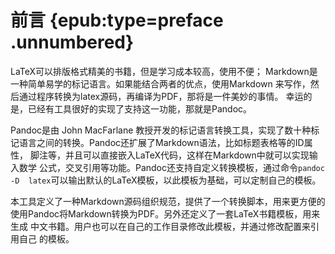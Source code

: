 # 前言 {epub:type=preface .unnumbered}

LaTeX可以排版格式精美的书籍，但是学习成本较高，使用不便；
Markdown是一种简单易学的标记语言。如果能结合两者的优点，使用Markdown
来写作，然后通过程序转换为latex源码，再编译为PDF，那将是一件美妙的事情。
幸运的是，已经有工具很好的实现了支持这一功能，那就是Pandoc。


Pandoc是由 John MacFarlane 教授开发的标记语言转换工具，实现了数十种标
记语言之间的转换。Pandoc还扩展了Markdown语法，比如标题表格等的ID属性，
 脚注等，并且可以直接嵌入LaTeX代码，这样在Markdown中就可以实现输入数学
公式，交叉引用等功能。Pandoc还支持自定义转换模板，通过命令`pandoc -D 
latex`可以输出默认的LaTeX模板，以此模板为基础，可以定制自己的模板。


本工具定义了一种Markdown源码组织规范，提供了一个转换脚本，用来更方便的
使用Pandoc将Markdown转换为PDF。另外还定义了一套LaTeX书籍模板，用来生成
中文书籍。用户也可以在自己的工作目录修改此模板，并通过修改配置来引用自己
的模板。

